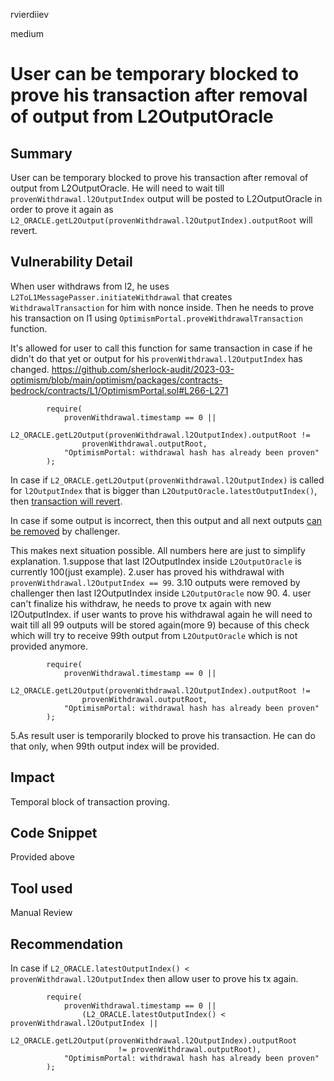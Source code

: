 rvierdiiev

medium

# User can be temporary blocked to prove his transaction after removal of output from L2OutputOracle

## Summary
User can be temporary blocked to prove his transaction after removal of output from L2OutputOracle. He will need to wait till `provenWithdrawal.l2OutputIndex` output will be posted to L2OutputOracle in order to prove it again as `L2_ORACLE.getL2Output(provenWithdrawal.l2OutputIndex).outputRoot` will revert.
## Vulnerability Detail
When user withdraws from l2, he uses `L2ToL1MessagePasser.initiateWithdrawal` that creates `WithdrawalTransaction` for him with nonce inside. Then he needs to prove his transaction on l1 using `OptimismPortal.proveWithdrawalTransaction` function.

It's allowed for user to call this function for same transaction in case if he didn't do that yet or output for his `provenWithdrawal.l2OutputIndex` has changed.
https://github.com/sherlock-audit/2023-03-optimism/blob/main/optimism/packages/contracts-bedrock/contracts/L1/OptimismPortal.sol#L266-L271
```solidity
        require(
            provenWithdrawal.timestamp == 0 ||
                L2_ORACLE.getL2Output(provenWithdrawal.l2OutputIndex).outputRoot !=
                provenWithdrawal.outputRoot,
            "OptimismPortal: withdrawal hash has already been proven"
        );
```
In case if `L2_ORACLE.getL2Output(provenWithdrawal.l2OutputIndex)` is called for `l2OutputIndex` that is bigger than `L2OutputOracle.latestOutputIndex()`, then [transaction will revert](https://github.com/sherlock-audit/2023-03-optimism/blob/main/optimism/packages/contracts-bedrock/contracts/L1/L2OutputOracle.sol#L244).

In case if some output is incorrect, then this output and all next outputs [can be removed](https://github.com/sherlock-audit/2023-03-optimism/blob/main/optimism/packages/contracts-bedrock/contracts/L1/L2OutputOracle.sol#L141-L167) by challenger. 

This makes next situation possible. All numbers here are just to simplify explanation.
1.suppose that last l2OutputIndex inside `L2OutputOracle` is currently 100(just example).
2.user has proved his withdrawal with `provenWithdrawal.l2OutputIndex == 99`.
3.10 outputs were removed by challenger then last l2OutputIndex inside `L2OutputOracle` now 90.
4. user can't finalize his withdraw, he needs to prove tx again with new l2OutputIndex.  if user wants to prove his withdrawal again he will need to wait till all 99 outputs will be stored again(more 9) because of this check which will try to receive 99th output from `L2OutputOracle` which is not provided anymore.
```solidity
        require(
            provenWithdrawal.timestamp == 0 ||
                L2_ORACLE.getL2Output(provenWithdrawal.l2OutputIndex).outputRoot !=
                provenWithdrawal.outputRoot,
            "OptimismPortal: withdrawal hash has already been proven"
        );
```
5.As result user is temporarily blocked to prove his transaction. He can do that only, when 99th output index will be provided.
## Impact
Temporal block of transaction proving.
## Code Snippet
Provided above
## Tool used

Manual Review

## Recommendation
In case if `L2_ORACLE.latestOutputIndex() < provenWithdrawal.l2OutputIndex` then allow user to prove his tx again.
```solidity
        require(
            provenWithdrawal.timestamp == 0 ||
                (L2_ORACLE.latestOutputIndex() < provenWithdrawal.l2OutputIndex ||
                    L2_ORACLE.getL2Output(provenWithdrawal.l2OutputIndex).outputRoot 
                        != provenWithdrawal.outputRoot),
            "OptimismPortal: withdrawal hash has already been proven"
        );
```